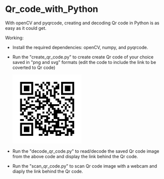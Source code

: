 # Qr_code_with_Python

With openCV and pyqrcode, creating and decoding Qr code in Python is as easy as it could get.

Working:
- Install the required dependencies: openCV, numpy, and pyqrcode.
- Run the "create_qr_code.py" to create create Qr code of your choice saved in "png and svg" formats (edit the code to include the link to be coverted to Qr code)

     ![My Image](myqr.png)


- Run the "decode_qr_code.py" to read/decode the saved Qr code image from the above code and display the link behind the Qr code.
- Run the "scan_qr_code.py" to scan Qr code image with a webcam and diaply the link behind the Qr code.
